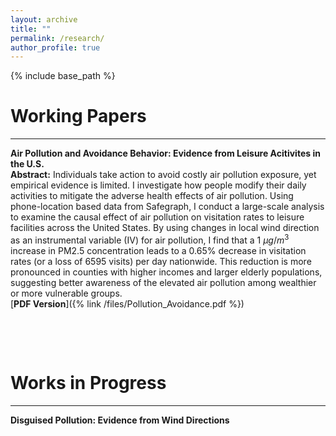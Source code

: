```yaml
---
layout: archive
title: ""
permalink: /research/
author_profile: true
---
```


{% include base_path %}



# Working Papers
---
**Air Pollution and Avoidance Behavior: Evidence from Leisure Acitivites in the U.S.** <br>
**Abstract:** Individuals take action to avoid costly air pollution exposure, yet empirical evidence is limited. I investigate how people modify their daily activities to mitigate the adverse health effects of air pollution. Using phone-location based data from Safegraph, I conduct a large-scale analysis to examine the causal effect of air pollution on visitation rates to leisure facilities across the United States. By using changes in local wind direction as an instrumental variable (IV) for air pollution, I find that a 1 $\mu g/m^3$ increase in PM2.5 concentration leads to a 0.65% decrease in visitation rates (or a loss of 6595 visits) per day nationwide. This reduction is more pronounced in counties with higher incomes and larger elderly populations, suggesting better awareness of the elevated air pollution among wealthier or more vulnerable groups.<br>
[**PDF Version**]({% link /files/Pollution_Avoidance.pdf %})

<p>&nbsp;</p>
<p>&nbsp;</p>


# Works in Progress
---
**Disguised Pollution: Evidence from Wind Directions**